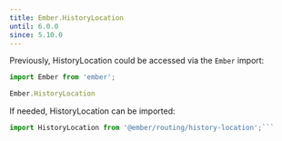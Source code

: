 ```yaml
---
title: Ember.HistoryLocation
until: 6.0.0
since: 5.10.0
---
```



Previously, HistoryLocation could be accessed via the `Ember` import:
```js
import Ember from 'ember';

Ember.HistoryLocation
```

 If needed, HistoryLocation can be imported:
```js
import HistoryLocation from '@ember/routing/history-location';```
